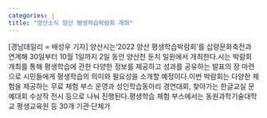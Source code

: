 ```yaml
---
categories: j
title: "양산소식 양산 평생학습박람회 개최"
---
```

[경남데일리 = 배성우 기자] 양산시는‘2022 양산 평생학습박람회’를 삽량문화축전과 연계해 30일부터 10월 1일까지 2일 동안 양산천 둔치 일원에서 개최한다.시는 박람회 개최를 통해 평생학습에 관한 다양한 정보를 제공하고 성과를 공유하는 발표의 장 마련으로 시민들에게 평생학습의 의미와 필요성을 소개할 예정이다.이번 박람회는 다양한 체험을 제공하는 무료 체험 부스 운영과 성인학습동아리 경연대회, 찾아가는 한글교실 문예대회 수상작 전시 등으로 나눠 진행된다.평생학습 체험 부스에서는 동원과학기술대학교 평생교육원 등 30개 기관·단체가